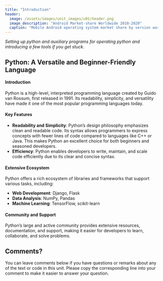 ```yaml
---
title: "Introduction"
header:
  image: /assets/images/unit_images/u01/header.png
  image_description: "Android Market-share Worldwide 2018-2020"
  caption: "Mobile Android operating system market share by version worldwide from 2018 to 2020: [StatCounter](https://gs.statcounter.com/android-version-market-share/mobile/worldwide/#monthly-201907-202001) [via Statista](https://www.statista.com/statistics/921152/mobile-android-version-share-worldwide/)"
---
```

*Setting up python and auxiliary programs for operating python and introducing a few tools if you get stuck.*
<!--more-->

## Python: A Versatile and Beginner-Friendly Language

#### Introduction  
Python is a high-level, interpreted programming language created by Guido van Rossum, first released in 1991. Its readability, simplicity, and versatility have made it one of the most popular programming languages today.

#### Key Features  
- **Readability and Simplicity**: Python’s design philosophy emphasizes clean and readable code. Its syntax allows programmers to express concepts with fewer lines of code compared to languages like C++ or Java. This makes Python an excellent choice for both beginners and seasoned developers.
- **Efficiency**: Python enables developers to write, maintain, and scale code efficiently due to its clear and concise syntax.

#### Extensive Ecosystem  
Python offers a rich ecosystem of libraries and frameworks that support various tasks, including:
- **Web Development**: Django, Flask
- **Data Analysis**: NumPy, Pandas
- **Machine Learning**: TensorFlow, scikit-learn

#### Community and Support  
Python’s large and active community provides extensive resources, documentation, and support, making it easier for developers to learn, collaborate, and solve problems.


## Comments?
You can leave comments below if you have questions or remarks about any of the text or code in this unit. 
Please copy the corresponding line into your comment to make it easier to answer your question.

<script src="https://utteranc.es/client.js"
        repo="GeoMOER/moer-base-r"
        issue-term="moer-base-r_unit01"
        theme="github-light"
        crossorigin="anonymous"
        async>
</script>



